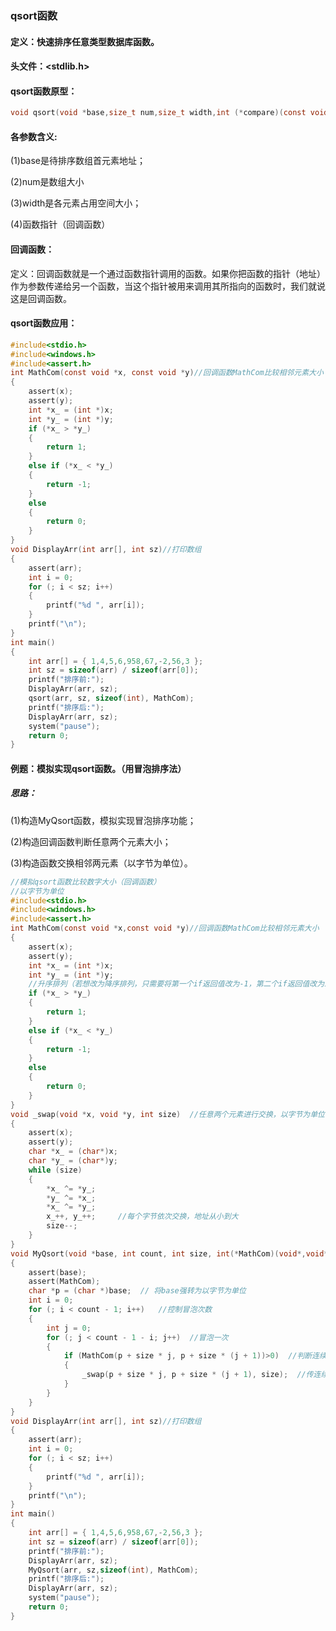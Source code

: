 ### qsort函数

#### 定义：快速排序任意类型数据库函数。

#### 头文件：<stdlib.h>

#### qsort函数原型：

```c
void qsort(void *base,size_t num,size_t width,int (*compare)(const void *,const void *))
```

#### 各参数含义:

(1)base是待排序数组首元素地址；

(2)num是数组大小

(3)width是各元素占用空间大小；

(4)函数指针（回调函数）

#### 回调函数：

定义：回调函数就是一个通过函数指针调用的函数。如果你把函数的指针（地址）作为参数传递给另一个函数，当这个指针被用来调用其所指向的函数时，我们就说这是回调函数。

#### qsort函数应用：

```c
#include<stdio.h>
#include<windows.h>
#include<assert.h>
int MathCom(const void *x, const void *y)//回调函数MathCom比较相邻元素大小
{
	assert(x);
	assert(y);
	int *x_ = (int *)x;
	int *y_ = (int *)y;
	if (*x_ > *y_)
	{
		return 1;
	}
	else if (*x_ < *y_)
	{
		return -1;
	}
	else
	{
		return 0;
	}
}
void DisplayArr(int arr[], int sz)//打印数组
{
	assert(arr);
	int i = 0;
	for (; i < sz; i++)
	{
		printf("%d ", arr[i]);
	}
	printf("\n");
}
int main()
{
	int arr[] = { 1,4,5,6,958,67,-2,56,3 };
	int sz = sizeof(arr) / sizeof(arr[0]);
	printf("排序前:");
	DisplayArr(arr, sz);
	qsort(arr, sz, sizeof(int), MathCom);
	printf("排序后:");
	DisplayArr(arr, sz);
	system("pause");
	return 0;
}
```

#### 例题：模拟实现qsort函数。（用冒泡排序法）

##### 思路：

(1)构造MyQsort函数，模拟实现冒泡排序功能；

(2)构造回调函数判断任意两个元素大小；

(3)构造函数交换相邻两元素（以字节为单位）。

```c
//模拟qsort函数比较数字大小（回调函数）
//以字节为单位
#include<stdio.h>
#include<windows.h>
#include<assert.h>
int MathCom(const void *x,const void *y)//回调函数MathCom比较相邻元素大小
{
	assert(x);
	assert(y);
	int *x_ = (int *)x;
	int *y_ = (int *)y;
    //升序排列（若想改为降序排列，只需要将第一个if返回值改为-1，第二个if返回值改为1）
	if (*x_ > *y_)
	{
		return 1;
	}
	else if (*x_ < *y_)
	{
		return -1;
	}
	else
	{
		return 0;
	}
}
void _swap(void *x, void *y, int size)  //任意两个元素进行交换，以字节为单位
{
	assert(x);
	assert(y);
	char *x_ = (char*)x;
	char *y_ = (char*)y;
	while (size)
	{
		*x_ ^= *y_;
		*y_ ^= *x_;
		*x_ ^= *y_;
		x_++, y_++;     //每个字节依次交换，地址从小到大
		size--;
	}
}
void MyQsort(void *base, int count, int size, int(*MathCom)(void*,void*))
{
	assert(base);
	assert(MathCom);
	char *p = (char *)base;  // 将base强转为以字节为单位
	int i = 0;
	for (; i < count - 1; i++)   //控制冒泡次数
	{
		int j = 0;
		for (; j < count - 1 - i; j++)  //冒泡一次
		{
			if (MathCom(p + size * j, p + size * (j + 1))>0)  //判断连续两个元素大小
			{
				_swap(p + size * j, p + size * (j + 1), size);  //传连续两个元素的地址，进行交换
			}
		}
	}
}
void DisplayArr(int arr[], int sz)//打印数组
{
	assert(arr);
	int i = 0;
	for (; i < sz; i++)
	{
		printf("%d ", arr[i]);
	}
	printf("\n");
}
int main()
{
	int arr[] = { 1,4,5,6,958,67,-2,56,3 };
	int sz = sizeof(arr) / sizeof(arr[0]);
	printf("排序前:");
	DisplayArr(arr, sz);
	MyQsort(arr, sz,sizeof(int), MathCom);
	printf("排序后:");
	DisplayArr(arr, sz);
	system("pause");
	return 0;
}
```

